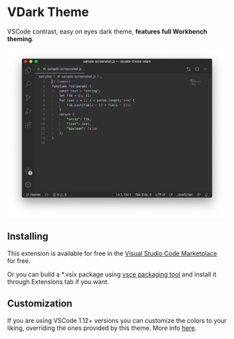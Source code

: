# VDark Theme

VSCode contrast, easy on eyes dark theme, **features full Workbench theming**.

![preview](https://raw.githubusercontent.com/Vladeeg/vscode-theme-vdark/master/screenshots/preview.png)

## Installing

This extension is available for free in the [Visual Studio Code Marketplace](https://marketplace.visualstudio.com/items?itemName=vladeeg.vscode-theme-vdark) for free.

Or you can build a *.vsix package using [vsce packaging tool](https://code.visualstudio.com/api/working-with-extensions/publishing-extension#packaging-extensions) and install it through Extensions tab if you want.

## Customization

If you are using VSCode 1.12+ versions you can customize the colors to your liking, overriding the ones provided by this theme. More info [here](https://code.visualstudio.com/docs/getstarted/theme-color-reference).
